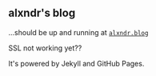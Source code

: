 ## alxndr's blog

...should be up and running at [`alxndr.blog`](http://alxndr.blog)

SSL not working yet??

It's powered by Jekyll and GitHub Pages.
